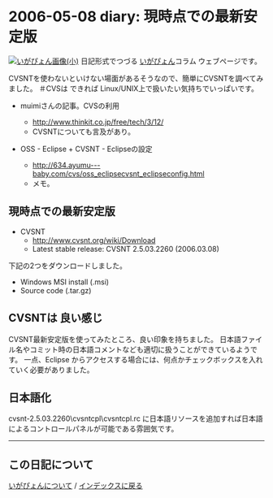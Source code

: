 2006-05-08 diary: 現時点での最新安定版
=====================================================================================================
[![いがぴょん画像(小)](https://igapyon.github.io/diary/images/iga200306s.jpg "いがぴょん")](https://igapyon.github.io/diary/memo/memoigapyon.html) 日記形式でつづる [いがぴょん](https://igapyon.github.io/diary/memo/memoigapyon.html)コラム ウェブページです。

CVSNTを使わないといけない場面があるそうなので、簡単にCVSNTを調べてみました。
＃CVSは できれば Linux/UNIX上で扱いたい気持ちでいっぱいです。

* muimiさんの記事。CVSの利用
  * http://www.thinkit.co.jp/free/tech/3/12/
  * CVSNTについても言及があり。

* OSS - Eclipse + CVSNT - Eclipseの設定
  * http://634.ayumu---baby.com/cvs/oss_eclipsecvsnt_eclipseconfig.html
  * メモ。


## 現時点での最新安定版

* CVSNT
  * http://www.cvsnt.org/wiki/Download
  * Latest stable release: CVSNT 2.5.03.2260 (2006.03.08)

下記の2つをダウンロードしました。
* Windows MSI install (.msi)
* Source code (.tar.gz)


## CVSNTは 良い感じ

CVSNT最新安定版を使ってみたところ、良い印象を持ちました。
日本語ファイル名やコミット時の日本語コメントなども適切に扱うことができているようです。
一点、Eclipse からアクセスする場合には、何点かチェックボックスを入れていく必要がありました。


## 日本語化

cvsnt-2.5.03.2260\cvsntcpl\cvsntcpl.rc に日本語リソースを追加すれば日本語によるコントロールパネルが可能である雰囲気です。


----------------------------------------------------------------------------------------------------

## この日記について
[いがぴょんについて](http://www.igapyon.jp/igapyon/diary/memo/memoigapyon.html) / [インデックスに戻る](https://igapyon.github.io/diary/idxall.html)
